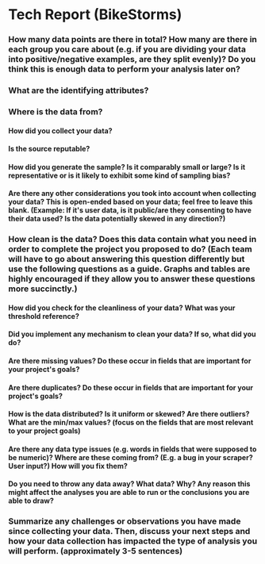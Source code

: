 # Tech Report (BikeStorms)

### How many data points are there in total? How many are there in each group you care about (e.g. if you are dividing your data into positive/negative examples, are they split evenly)? Do you think this is enough data to perform your analysis later on?

### What are the identifying attributes?

### Where is the data from?

#### How did you collect your data?

#### Is the source reputable?

#### How did you generate the sample? Is it comparably small or large? Is it representative or is it likely to exhibit some kind of sampling bias?

#### Are there any other considerations you took into account when collecting your data? This is open-ended based on your data; feel free to leave this blank. (Example: If it's user data, is it public/are they consenting to have their data used? Is the data potentially skewed in any direction?)

### How clean is the data? Does this data contain what you need in order to complete the project you proposed to do? (Each team will have to go about answering this question differently but use the following questions as a guide. Graphs and tables are highly encouraged if they allow you to answer these questions more succinctly.)

#### How did you check for the cleanliness of your data? What was your threshold reference?

#### Did you implement any mechanism to clean your data? If so, what did you do?

#### Are there missing values? Do these occur in fields that are important for your project's goals?

#### Are there duplicates? Do these occur in fields that are important for your project's goals?

#### How is the data distributed? Is it uniform or skewed? Are there outliers? What are the min/max values? (focus on the fields that are most relevant to your project goals)

#### Are there any data type issues (e.g. words in fields that were supposed to be numeric)? Where are these coming from? (E.g. a bug in your scraper? User input?) How will you fix them?

#### Do you need to throw any data away? What data? Why? Any reason this might affect the analyses you are able to run or the conclusions you are able to draw?

### Summarize any challenges or observations you have made since collecting your data. Then, discuss your next steps and how your data collection has impacted the type of analysis you will perform. (approximately 3-5 sentences)
